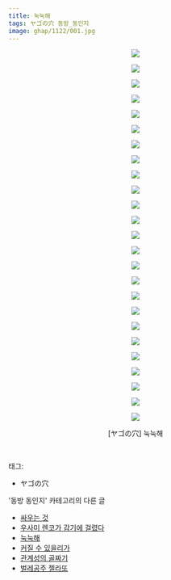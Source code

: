 ```yaml
---
title: 눅눅해
tags: ヤゴの穴 동방_동인지
image: ghap/1122/001.jpg
---
```

<div class="article">
<p style="text-align: center; clear: none; float: none;"><img src="{{ site.nasurl }}/ghap/1122/001.jpg"/></p>
<p style="text-align: center; clear: none; float: none;"><img src="{{ site.nasurl }}/ghap/1122/002.jpg"/></p>
<p style="text-align: center; clear: none; float: none;"><img src="{{ site.nasurl }}/ghap/1122/003.jpg"/></p>
<p style="text-align: center; clear: none; float: none;"><img src="{{ site.nasurl }}/ghap/1122/004.jpg"/></p>
<p style="text-align: center; clear: none; float: none;"><img src="{{ site.nasurl }}/ghap/1122/005.jpg"/></p>
<p style="text-align: center; clear: none; float: none;"><img src="{{ site.nasurl }}/ghap/1122/006.jpg"/></p>
<p style="text-align: center; clear: none; float: none;"><img src="{{ site.nasurl }}/ghap/1122/007.jpg"/></p>
<p style="text-align: center; clear: none; float: none;"><img src="{{ site.nasurl }}/ghap/1122/008.jpg"/></p>
<p style="text-align: center; clear: none; float: none;"><img src="{{ site.nasurl }}/ghap/1122/009.jpg"/></p>
<p style="text-align: center; clear: none; float: none;"><img src="{{ site.nasurl }}/ghap/1122/010.jpg"/></p>
<p style="text-align: center; clear: none; float: none;"><img src="{{ site.nasurl }}/ghap/1122/011.jpg"/></p>
<p style="text-align: center; clear: none; float: none;"><img src="{{ site.nasurl }}/ghap/1122/012.jpg"/></p>
<p style="text-align: center; clear: none; float: none;"><img src="{{ site.nasurl }}/ghap/1122/013.jpg"/></p>
<p style="text-align: center; clear: none; float: none;"><img src="{{ site.nasurl }}/ghap/1122/014.jpg"/></p>
<p style="text-align: center; clear: none; float: none;"><img src="{{ site.nasurl }}/ghap/1122/015.jpg"/></p>
<p style="text-align: center; clear: none; float: none;"><img src="{{ site.nasurl }}/ghap/1122/016.jpg"/></p>
<p style="text-align: center; clear: none; float: none;"><img src="{{ site.nasurl }}/ghap/1122/017.jpg"/></p>
<p style="text-align: center; clear: none; float: none;"><img src="{{ site.nasurl }}/ghap/1122/018.jpg"/></p>
<p style="text-align: center; clear: none; float: none;"><img src="{{ site.nasurl }}/ghap/1122/019.jpg"/></p>
<p style="text-align: center; clear: none; float: none;"><img src="{{ site.nasurl }}/ghap/1122/020.jpg"/></p>
<p style="text-align: center; clear: none; float: none;"><img src="{{ site.nasurl }}/ghap/1122/021.jpg"/></p>
<p style="text-align: center; clear: none; float: none;"><img src="{{ site.nasurl }}/ghap/1122/022.jpg"/></p>
<p style="text-align: center; clear: none; float: none;"><img src="{{ site.nasurl }}/ghap/1122/023.jpg"/></p>
<p style="text-align: center; clear: none; float: none;"><img src="{{ site.nasurl }}/ghap/1122/024.jpg"/></p>
<p style="text-align: center; clear: none; float: none;"><img src="{{ site.nasurl }}/ghap/1122/025.jpg"/></p>
<p style="text-align: center; clear: none; float: none;">[ヤゴの穴] 눅눅해</p>
<p><br/></p>
</div><div class="tagTrail">
<p>태그: </p>
<ul>
<li>ヤゴの穴</li>
</ul>
</div><div class="another">
<p>'동방 동인지' 카테고리의 다른 글</p>
<ul>
<li><a href="/2016-07-26-ghap_1125">싸우는 것</a></li>
<li><a href="/2016-07-26-ghap_1123">우사미 렌코가 감기에 걸렸다</a></li>
<li><a href="/2016-07-26-ghap_1122">눅눅해</a></li>
<li><a href="/2016-07-26-ghap_1121">커질 수 있을리가</a></li>
<li><a href="/2016-07-26-ghap_1120">관계성의 골짜기</a></li>
<li><a href="/2016-07-26-ghap_1119">벌레공주 젤라또</a></li>
</ul>
</div><div class="cb_module cb_fluid">
<div class="cb_wrt cb_profile">
</div><!-- commentList close -->
</div>